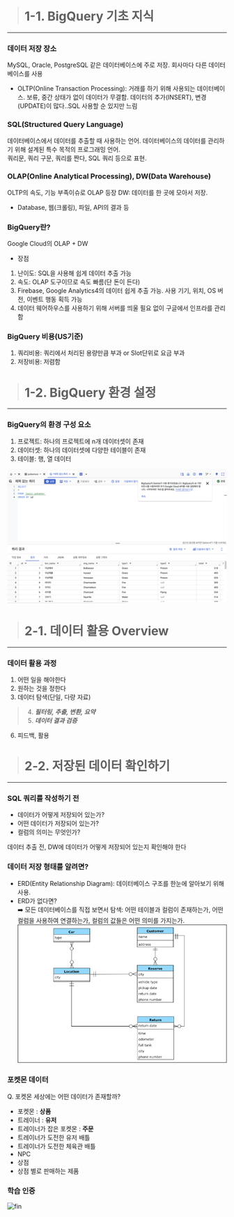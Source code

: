 > # 1-1. BigQuery 기초 지식
---

### 데이터 저장 장소   
MySQL, Oracle, PostgreSQL 같은 데이터베이스에 주로 저장. 회사마다 다른 데이터베이스를 사용
-  OLTP(Online Transaction Processing): 거래를 하기 위해 사용되는 데이터베이스. 보류, 중간 상태가 없이 데이터가 무결함. 데이터의 추가(INSERT), 변경(UPDATE)이 많다..SQL 사용할 순 있지만 느림
### SQL(Structured Query Language)  
데이터베이스에서 데이터를 추출할 때 사용하는 언어. 데이터베이스의 데이터를 관리하기 위해 설계된 특수 목적의 프로그래밍 언어.  
쿼리문, 쿼리 구문, 쿼리를 짠다, SQL 쿼리 등으로 표현.

### OLAP(Online Analytical Processing), DW(Data Warehouse)
OLTP의 속도, 기능 부족이슈로 OLAP 등장
DW: 데이터를 한 곳에 모아서 저장.
- Database, 웹(크롤링), 파일, API의 결과 등
### BigQuery란?
Google Cloud의 OLAP + DW
- 장점
1. 난이도: SQL을 사용해 쉽게 데이터 추출 가능
2. 속도: OLAP 도구이므로 속도 빠름(단 돈이 든다)
3. Firebase, Google Analytics4의 데이터 쉽게 추출 가능. 사용 기기, 위치, OS 버전, 이벤트 행동 획득 가능
4. 데이터 웨어하우스를 사용하기 위해 서버를 띄울 필요 없이 구글에서 인프라를 관리함

### BigQuery 비용(US기준)
1. 쿼리비용: 쿼리에서 처리된 용량만큼 부과 or Slot단위로 요금 부과
2. 저장비용: 저렴함

> # 1-2. BigQuery 환경 설정
---
### BigQuery의 환경 구성 요소
1) 프로젝트: 하나의 프로젝트에 n개 데이터셋이 존재
2) 데이터셋: 하나의 데이터셋에 다양한 테이블이 존재
3) 테이블: 행, 열 데이터

![alt text](../Assignment_25_1/images/w1.png)



> # 2-1. 데이터 활용 Overview
---
### 데이터 활용 과정
 1. 어떤 일을 해야한다
 2. 원하는 것을 정한다
 3. 데이터 탐색(단일, 다량 자료)
> 4. ***필터링, 추출, 변환, 요약***
> 5. ***데이터 결과 검증***
 6. 피드백, 활용


> # 2-2. 저장된 데이터 확인하기
---
### SQL 쿼리를 작성하기 전
- 데이터가 어떻게 저장되어 있는가?
- 어떤 데이터가 저장되어 있는가?
- 컬럼의 의미는 무엇인가?

데이터 추출 전, DW에 데이터가 어떻게 저장되어 있는지 확인해야 한다

### 데이터 저장 형태를 알려면?
- ERD(Entity Relationship Diagram): 데이터베이스 구조를 한눈에 알아보기 위해 사용.
- ERD가 없다면?  
➡️ 모든 데이터베이스를 직접 보면서 탐색: 어떤 테이블과 컬럼이 존재하는가, 어떤 컬럼을 사용하여 연결하는가, 컬럼의 값들은 어떤 의미를 가지는가.
![alt text](../Assignment_25_1/images/car-rental-erd.jpg)
### 포켓몬 데이터
Q. 포켓몬 세상에는 어떤 데이터가 존재할까?
- 포켓몬 : **상품**
- 트레이너 : **유저**
- 트레이너가 잡은 포켓몬 : **주문**
- 트레이너가 도전한 유저 배틀
- 트레이너가 도전한 체육관 배틀 
- NPC
- 상점
- 상점 별로 판매하는 제품

### 학습 인증
![fin](../Assignment_25_1/images/스크린샷%202025-03-16%20오전%203.15.04%201.png)
